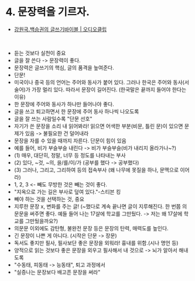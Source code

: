 **4. 문장력을 기르자.**
===

- [강원국.백승권의 글쓰기바이블 | 오디오클립](https://audioclip.naver.com/channels/470)
<br/>

- 듣는 것보다 실천이 중요
- 글을 잘 쓴다 -> 문장력이 좋다.
- 문장력은 글쓰기의 핵심, 글의 품격을 높여준다.
- 단문!
- 미국이나 중국 등의 언어는 주어와 동사가 붙어 있다. 그러나 한국은 주어와 동사(서술어)가 가장 멀리 있다. 따라서 문장이 길어진다. (한국말은 끝까지 들어야 한다는 이유)
- 한 문장에 주어와 동사가 하나만 들어나야 좋다.
- 글을 쓰고 퇴고하면서 한 문장에 주어 동사 하나씩 나오도록
- 글을 잘 쓰는 사람일수록 "단문 선호"
- 자기가 쓴 문장을 소리 내 읽어봐라! 읽으면 어색한 부분(비문, 틀린 문)이 있으면 문제가 있음 -> 불필요한 건 덜어내라
- 문장을 자를 수 있을 때까지 자른다. 단문이 힘이 있음
- 예를 들어, 비가 부슬부슬 내린다 -> 비가 부슬부슬(비가 내리지 올라가나~?)
- (1) 매우, 대단히, 정말, 너무 등 정도를 나타내는 부사
- (2) 있다, ~것, ~의, 을/를/이/가 (공부를 했다 -> 공부했다)
- (3) 그러나, 그리고, 그리하여 등의 접속부사 (왜 나무에 못질을 하나, 문맥으로 이어라)
- 1, 2, 3 <- 빼도 무방한 것은 빼는 것이 좋다.
- "지옥으로 가는 길은 부사로 덮여 있다."-스티븐 킹
- 빼야 하는 것을 선택하는 것, 중요
- 지루한 문장 x, 변화를 주는 글! (~했다로 계속 끝나면 글이 지루해진다. 한 번쯤 의문문을 써주면 좋다. 예들 들어 나는 17살에 학교를 그만뒀다. -> 저는 왜 17살에 학교를 그만뒀을까요?)
- 의문문 이외에도 감탄형, 불완전 문장 등은 문장의 탄력, 매력도를 높인다.
- 긴 문장이 나쁜 게 아니다. (시작은 단문 -> 장문)
- 독서도 좋지만 필사, 필사보단 좋은 문장을 외워라! 흉내를 위함.(시나 명언 등)
- 양적으로 읽는 것보다 좋은 문장을 외우고 필사해서 내 것으로 -> 뇌가 알아서 해내도록
- "수동태, 피동태 -> 능동태", 퇴고 과정에서
- "실증나는 문장보다 배고픈 문장을 써라"
